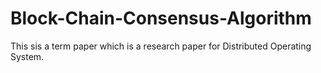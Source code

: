 # Block-Chain-Consensus-Algorithm
This sis a term paper which is a research paper for Distributed Operating System.
